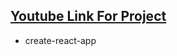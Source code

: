 ## <a href="https://www.youtube.com/watch?v=mw6PxbFYU-g&ab_channel=AtakanErt%C3%BCrk"> Youtube Link For Project </a>

* create-react-app

